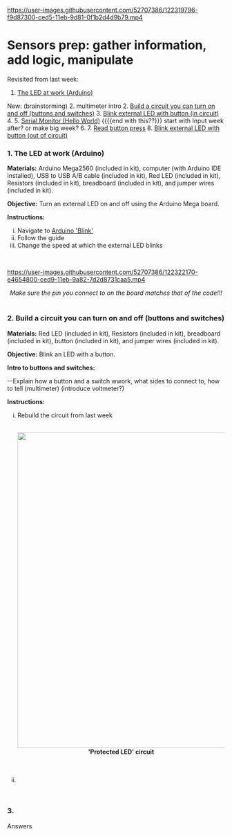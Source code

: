 https://user-images.githubusercontent.com/52707386/122319796-f9d87300-ced5-11eb-9d81-0f1b2d4d9b79.mp4

# Sensors prep: gather information, add logic, manipulate

Revisited from last week:

1. [The LED at work (Arduino)]()

New:
(brainstorming)
2. multimeter intro
2. [Build a circuit you can turn on and off (buttons and switches)]()
3. [Blink external LED with button (in circuit)]()
4. 
5. [Serial Monitor (Hello World)]() {{{{end with this??}}} start with Input week after? or make big week?
6. 
7. [Read button press]()
8. [Blink external LED with button (out of circuit)]()


### 1. The LED at work (Arduino)
**Materials:** Arduino Mega2560 (included in kit), computer (with Arduino IDE installed), USB to USB A/B cable (included in kit), Red LED (included in kit), Resistors (included in kit), breadboard (included in kit), and jumper wires (included in kit).

**Objective:** Turn an external LED on and off using the Arduino Mega board.

**Instructions:**

<ol type="i">
  <li>Navigate to <a href="https://www.arduino.cc/en/Tutorial/BuiltInExamples/Blink">Arduino 'Blink'</a></li>
  <li>Follow the guide</li>
  <li>Change the speed at which the external LED blinks</li>
</ol>
<br>

https://user-images.githubusercontent.com/52707386/122322170-e4654800-ced9-11eb-9a82-7d2d8731caa5.mp4

<div align="center"><i>Make sure the pin you connect to on the board matches that of the code!!!</i></div>

<br>

### 2. Build a circuit you can turn on and off (buttons and switches)
**Materials:** Red LED (included in kit), Resistors (included in kit), breadboard (included in kit), button (included in kit), and jumper wires (included in kit).

**Objective:** Blink an LED with a button.

**Intro to buttons and switches:**

--Explain how a button and a switch wwork, what sides to connect to, how to tell (multimeter) (introduce voltmeter?)

**Instructions:**

<ol type="i">
  <li>Rebuild the circuit from last week</a></li>
  <br>
<p align="center"> 
  <img width="600" height="730" src="https://user-images.githubusercontent.com/52707386/122060687-a7e30080-cda2-11eb-98d6-3f520c1f8d04.jpg"> 
  <br>
   <b>'Protected LED' circuit </b><br> 
   </br><br>
</p>
<li></li>
</ol>
<br>

### 3.


Answers

